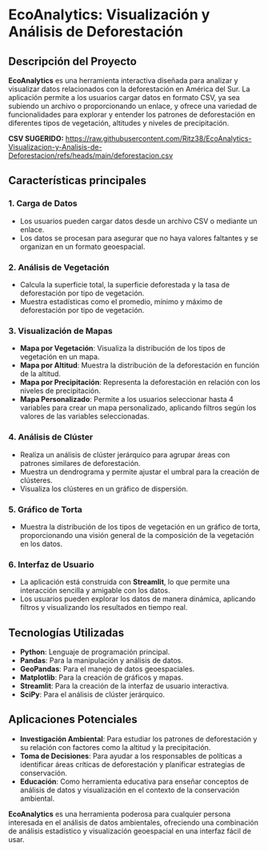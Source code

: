 # EcoAnalytics: Visualización y Análisis de Deforestación

## Descripción del Proyecto

**EcoAnalytics** es una herramienta interactiva diseñada para analizar y visualizar datos relacionados con la deforestación en América del Sur. La aplicación permite a los usuarios cargar datos en formato CSV, ya sea subiendo un archivo o proporcionando un enlace, y ofrece una variedad de funcionalidades para explorar y entender los patrones de deforestación en diferentes tipos de vegetación, altitudes y niveles de precipitación.

**CSV SUGERIDO:** https://raw.githubusercontent.com/Ritz38/EcoAnalytics-Visualizacion-y-Analisis-de-Deforestacion/refs/heads/main/deforestacion.csv

## Características principales

### 1. Carga de Datos
- Los usuarios pueden cargar datos desde un archivo CSV o mediante un enlace.
- Los datos se procesan para asegurar que no haya valores faltantes y se organizan en un formato geoespacial.

### 2. Análisis de Vegetación
- Calcula la superficie total, la superficie deforestada y la tasa de deforestación por tipo de vegetación.
- Muestra estadísticas como el promedio, mínimo y máximo de deforestación por tipo de vegetación.

### 3. Visualización de Mapas
- **Mapa por Vegetación**: Visualiza la distribución de los tipos de vegetación en un mapa.
- **Mapa por Altitud**: Muestra la distribución de la deforestación en función de la altitud.
- **Mapa por Precipitación**: Representa la deforestación en relación con los niveles de precipitación.
- **Mapa Personalizado**: Permite a los usuarios seleccionar hasta 4 variables para crear un mapa personalizado, aplicando filtros según los valores de las variables seleccionadas.

### 4. Análisis de Clúster
- Realiza un análisis de clúster jerárquico para agrupar áreas con patrones similares de deforestación.
- Muestra un dendrograma y permite ajustar el umbral para la creación de clústeres.
- Visualiza los clústeres en un gráfico de dispersión.

### 5. Gráfico de Torta
- Muestra la distribución de los tipos de vegetación en un gráfico de torta, proporcionando una visión general de la composición de la vegetación en los datos.

### 6. Interfaz de Usuario
- La aplicación está construida con **Streamlit**, lo que permite una interacción sencilla y amigable con los datos.
- Los usuarios pueden explorar los datos de manera dinámica, aplicando filtros y visualizando los resultados en tiempo real.

## Tecnologías Utilizadas
- **Python**: Lenguaje de programación principal.
- **Pandas**: Para la manipulación y análisis de datos.
- **GeoPandas**: Para el manejo de datos geoespaciales.
- **Matplotlib**: Para la creación de gráficos y mapas.
- **Streamlit**: Para la creación de la interfaz de usuario interactiva.
- **SciPy**: Para el análisis de clúster jerárquico.

## Aplicaciones Potenciales
- **Investigación Ambiental**: Para estudiar los patrones de deforestación y su relación con factores como la altitud y la precipitación.
- **Toma de Decisiones**: Para ayudar a los responsables de políticas a identificar áreas críticas de deforestación y planificar estrategias de conservación.
- **Educación**: Como herramienta educativa para enseñar conceptos de análisis de datos y visualización en el contexto de la conservación ambiental.

**EcoAnalytics** es una herramienta poderosa para cualquier persona interesada en el análisis de datos ambientales, ofreciendo una combinación de análisis estadístico y visualización geoespacial en una interfaz fácil de usar.
